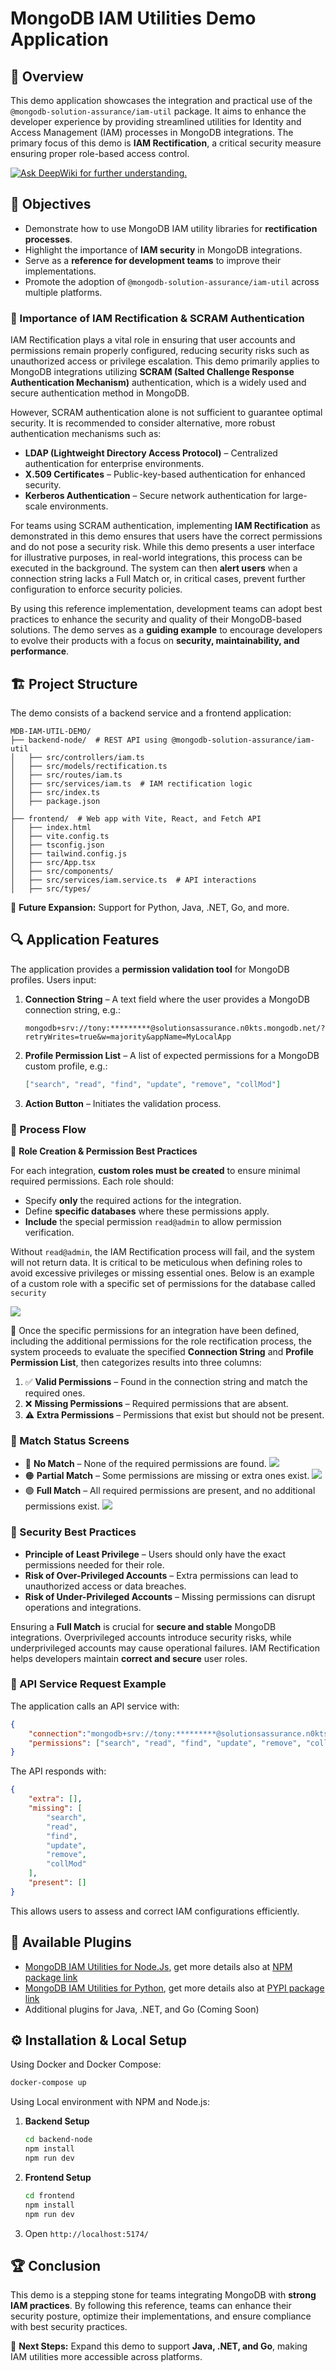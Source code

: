 # MongoDB IAM Utilities Demo Application

## 📌 Overview

This demo application showcases the integration and practical use of the `@mongodb-solution-assurance/iam-util` package. It aims to enhance the developer experience by providing streamlined utilities for Identity and Access Management (IAM) processes in MongoDB integrations. The primary focus of this demo is **IAM Rectification**, a critical security measure ensuring proper role-based access control.

[![Ask DeepWiki for further understanding.](https://deepwiki.com/badge.svg)](https://deepwiki.com/mongodb-industry-solutions/mdb-iam-util-demo)

## 🎯 Objectives

- Demonstrate how to use MongoDB IAM utility libraries for **rectification processes**.
- Highlight the importance of **IAM security** in MongoDB integrations.
- Serve as a **reference for development teams** to improve their implementations.
- Promote the adoption of `@mongodb-solution-assurance/iam-util` across multiple platforms.

### 🔑 Importance of IAM Rectification & SCRAM Authentication

IAM Rectification plays a vital role in ensuring that user accounts and permissions remain properly configured, reducing security risks such as unauthorized access or privilege escalation. This demo primarily applies to MongoDB integrations utilizing **SCRAM (Salted Challenge Response Authentication Mechanism)** authentication, which is a widely used and secure authentication method in MongoDB.

However, SCRAM authentication alone is not sufficient to guarantee optimal security. It is recommended to consider alternative, more robust authentication mechanisms such as:

- **LDAP (Lightweight Directory Access Protocol)** – Centralized authentication for enterprise environments.
- **X.509 Certificates** – Public-key-based authentication for enhanced security.
- **Kerberos Authentication** – Secure network authentication for large-scale environments.

For teams using SCRAM authentication, implementing **IAM Rectification** as demonstrated in this demo ensures that users have the correct permissions and do not pose a security risk. While this demo presents a user interface for illustrative purposes, in real-world integrations, this process can be executed in the background. The system can then **alert users** when a connection string lacks a Full Match or, in critical cases, prevent further configuration to enforce security policies.

By using this reference implementation, development teams can adopt best practices to enhance the security and quality of their MongoDB-based solutions. The demo serves as a **guiding example** to encourage developers to evolve their products with a focus on **security, maintainability, and performance**.

## 🏗️ Project Structure

The demo consists of a backend service and a frontend application:

```
MDB-IAM-UTIL-DEMO/
├── backend-node/  # REST API using @mongodb-solution-assurance/iam-util
│   ├── src/controllers/iam.ts
│   ├── src/models/rectification.ts
│   ├── src/routes/iam.ts
│   ├── src/services/iam.ts  # IAM rectification logic
│   ├── src/index.ts
│   ├── package.json
│
├── frontend/  # Web app with Vite, React, and Fetch API
│   ├── index.html
│   ├── vite.config.ts
│   ├── tsconfig.json
│   ├── tailwind.config.js
│   ├── src/App.tsx
│   ├── src/components/
│   ├── src/services/iam.service.ts  # API interactions
│   ├── src/types/
```

🚀 **Future Expansion:** Support for Python, Java, .NET, Go, and more.

## 🔍 Application Features

The application provides a **permission validation tool** for MongoDB profiles. Users input:

1. **Connection String** – A text field where the user provides a MongoDB connection string, e.g.:
   ```
   mongodb+srv://tony:*********@solutionsassurance.n0kts.mongodb.net/?retryWrites=true&w=majority&appName=MyLocalApp
   ```
2. **Profile Permission List** – A list of expected permissions for a MongoDB custom profile, e.g.:
   ```json
   ["search", "read", "find", "update", "remove", "collMod"]
   ```
3. **Action Button** – Initiates the validation process.

### 🔄 Process Flow

🔹 **Role Creation & Permission Best Practices**

For each integration, **custom roles must be created** to ensure minimal required permissions. Each role should:

- Specify **only** the required actions for the integration.
- Define **specific databases** where these permissions apply.
- **Include** the special permission `read@admin` to allow permission verification.

Without `read@admin`, the IAM Rectification process will fail, and the system will not return data. It is critical to be meticulous when defining roles to avoid excessive privileges or missing essential ones. Below is an example of a custom role with a specific set of permissions for the database called `security`

![](./frontend/rsc/screenshot-roles.jpg)


🔹 Once the specific permissions for an integration have been defined, including the additional permissions for the role rectification process, the system proceeds to evaluate the specified **Connection String** and **Profile Permission List**, then categorizes results into three columns:
  1. ✅ **Valid Permissions** – Found in the connection string and match the required ones.
  2. ❌ **Missing Permissions** – Required permissions that are absent.
  3. ⚠️ **Extra Permissions** – Permissions that exist but should not be present.

### 🛑 Match Status Screens

- 🔴 **No Match** – None of the required permissions are found.
    ![](./frontend/rsc/screenshot-error.jpg)
- 🟠 **Partial Match** – Some permissions are missing or extra ones exist.
    ![](./frontend/rsc/screenshot-warning.jpg)
- 🟢 **Full Match** – All required permissions are present, and no additional permissions exist.
    ![](./frontend/rsc/screenshot-success.jpg)

### 🔐 Security Best Practices

- **Principle of Least Privilege** – Users should only have the exact permissions needed for their role.
- **Risk of Over-Privileged Accounts** – Extra permissions can lead to unauthorized access or data breaches.
- **Risk of Under-Privileged Accounts** – Missing permissions can disrupt operations and integrations.

Ensuring a **Full Match** is crucial for **secure and stable** MongoDB integrations. Overprivileged accounts introduce security risks, while underprivileged accounts may cause operational failures. IAM Rectification helps developers maintain **correct and secure** user roles.

### 🚀 API Service Request Example

The application calls an API service with:

```json
{
    "connection":"mongodb+srv://tony:*********@solutionsassurance.n0kts.mongodb.net/?retryWrites=true&w=majority&appName=MyLocalApp",
    "permissions": ["search", "read", "find", "update", "remove", "collMod"]
}
```

The API responds with:

```json
{
    "extra": [],
    "missing": [
        "search",
        "read",
        "find",
        "update",
        "remove",
        "collMod"
    ],
    "present": []
}
```

This allows users to assess and correct IAM configurations efficiently.

## 🔗 Available Plugins
- [MongoDB IAM Utilities for Node.Js](https://github.com/mongodb-industry-solutions/mdb-iam-util-node), get more details also at [NPM package link](https://www.npmjs.com/package/@mongodb-solution-assurance/iam-util)
- [MongoDB IAM Utilities for Python](https://github.com/mongodb-industry-solutions/mdb-iam-util-python), get more details also at [PYPI package link](https://pypi.org/project/mongodb-solution-assurance-iam-util)
- Additional plugins for Java, .NET, and Go (Coming Soon)

## ⚙️ Installation & Local Setup
Using Docker and Docker Compose:
```sh
docker-compose up
```

Using Local environment with NPM and Node.js:
1. **Backend Setup**
    ```sh
    cd backend-node
    npm install
    npm run dev
    ```

2. **Frontend Setup**
    ```sh
    cd frontend
    npm install
    npm run dev
    ```
3. Open `http://localhost:5174/`

## 🏆 Conclusion

This demo is a stepping stone for teams integrating MongoDB with **strong IAM practices**. By following this reference, teams can enhance their security posture, optimize their implementations, and ensure compliance with best security practices.

🚀 **Next Steps:** Expand this demo to support **Java, .NET, and Go**, making IAM utilities more accessible across platforms.
